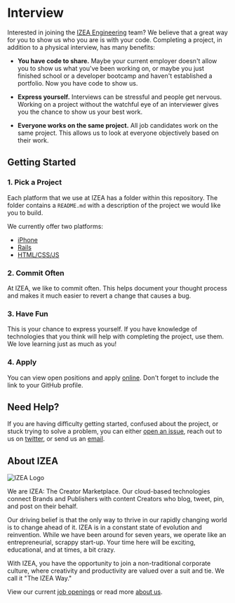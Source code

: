 # Interview

Interested in joining the [IZEA Engineering][izea] team? We believe that a great
way for you to show us who you are is with your code. Completing a project, in
addition to a physical interview, has many benefits:

- **You have code to share.** Maybe your current employer doesn't allow you to
  show us what you've been working on, or maybe you just finished school or a
  developer bootcamp and haven't established a portfolio. Now you have code to
  show us.

- **Express yourself.** Interviews can be stressful and people get nervous.
  Working on a project without the watchful eye of an interviewer gives you the
  chance to show us your best work.

- **Everyone works on the same project.** All job candidates work on the same
  project. This allows us to look at everyone objectively based on their work.

## Getting Started

### 1. Pick a Project

Each platform that we use at IZEA has a folder within this repository. The
folder contains a `README.md` with a description of the project we would like
you to build.

We currently offer two platforms:

- [iPhone](iphone)
- [Rails](rails)
- [HTML/CSS/JS](frontend)

### 2. Commit Often

At IZEA, we like to commit often. This helps document your thought process and
makes it much easier to revert a change that causes a bug.

### 3. Have Fun

This is your chance to express yourself. If you have knowledge of technologies
that you think will help with completing the project, use them. We love learning
just as much as you!

### 4. Apply

You can view open positions and apply [online][apply]. Don't forget to include
the link to your GitHub profile.

## Need Help?

If you are having difficulty getting started, confused about the project, or
stuck trying to solve a problem, you can either [open an issue][open-issue],
reach out to us on [twitter][], or send us an [email][].

## About IZEA

![IZEA Logo](http://new.izea.com/wp-content/uploads/2013/10/izea_small.png)

We are IZEA: The Creator Marketplace. Our cloud-based technologies connect
Brands and Publishers with content Creators who blog, tweet, pin, and post on
their behalf.

Our driving belief is that the only way to thrive in our rapidly changing world
is to change ahead of it. IZEA is in a constant state of evolution and
reinvention. While we have been around for seven years, we operate like an
entrepreneurial, scrappy start-up. Your time here will be exciting, educational,
and at times, a bit crazy.

With IZEA, you have the opportunity to join a non-traditional corporate culture,
where creativity and productivity are valued over a suit and tie. We call it
"The IZEA Way."

View our current [job openings][apply] or read more [about us][about-us].

[about-us]: http://corp.izea.com/
[apply]: http://corp.izea.com/company/careers/apply-to-join-izea/
[email]: mailto:careers@izea.com
[izea]: https://izea.com/
[open-issue]: https://github.com/IZEA/interview/issues
[twitter]: https://twitter.com/izea
